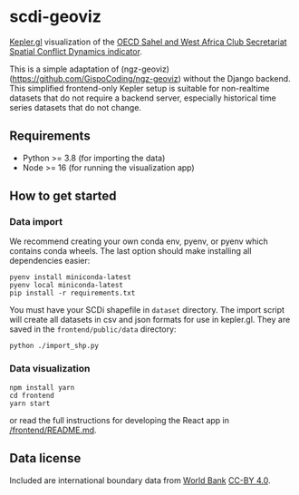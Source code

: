 # scdi-geoviz

[Kepler.gl](https://kepler.gl) visualization of the [OECD Sahel and West Africa Club Secretariat](https://www.oecd.org/swac/) [Spatial Conflict Dynamics indicator](https://oecd-development-matters.org/2019/10/17/mapping-the-geography-of-political-violence-in-north-and-west-africa/).

This is a simple adaptation of (ngz-geoviz)(https://github.com/GispoCoding/ngz-geoviz) without the Django backend. This simplified frontend-only Kepler setup is suitable for non-realtime datasets that do not require a backend server, especially historical time series datasets that do not change.

## Requirements

- Python >= 3.8 (for importing the data)
- Node >= 16 (for running the visualization app)

## How to get started
### Data import

We recommend creating your own conda env, pyenv, or pyenv which contains conda wheels. The last option should make installing all dependencies easier:

```
pyenv install miniconda-latest
pyenv local miniconda-latest
pip install -r requirements.txt
```

You must have your SCDi shapefile in `dataset` directory. The import script will create all datasets in csv and json formats for use in kepler.gl. They are saved in the `frontend/public/data` directory:

```
python ./import_shp.py
```

### Data visualization

```
npm install yarn
cd frontend
yarn start
```

or read the full instructions for developing the React app in [/frontend/README.md](/frontend/README.md).
## Data license 

Included are international boundary data from [World Bank](https://datacatalog.worldbank.org/dataset/world-bank-official-boundaries) [CC-BY 4.0](https://datacatalog.worldbank.org/public-licenses#cc-by).
